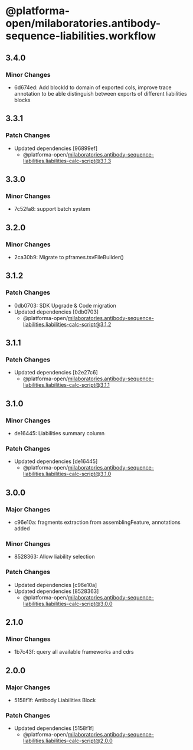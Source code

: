 # @platforma-open/milaboratories.antibody-sequence-liabilities.workflow

## 3.4.0

### Minor Changes

- 6d674ed: Add blockId to domain of exported cols, improve trace annotation to be able distinguish between exports of different liabilities blocks

## 3.3.1

### Patch Changes

- Updated dependencies [96899ef]
  - @platforma-open/milaboratories.antibody-sequence-liabilities.liabilities-calc-script@3.1.3

## 3.3.0

### Minor Changes

- 7c52fa8: support batch system

## 3.2.0

### Minor Changes

- 2ca30b9: Migrate to pframes.tsvFileBuilder()

## 3.1.2

### Patch Changes

- 0db0703: SDK Upgrade & Code migration
- Updated dependencies [0db0703]
  - @platforma-open/milaboratories.antibody-sequence-liabilities.liabilities-calc-script@3.1.2

## 3.1.1

### Patch Changes

- Updated dependencies [b2e27c6]
  - @platforma-open/milaboratories.antibody-sequence-liabilities.liabilities-calc-script@3.1.1

## 3.1.0

### Minor Changes

- de16445: Liabilities summary column

### Patch Changes

- Updated dependencies [de16445]
  - @platforma-open/milaboratories.antibody-sequence-liabilities.liabilities-calc-script@3.1.0

## 3.0.0

### Major Changes

- c96e10a: fragments extraction from assemblingFeature, annotations added

### Minor Changes

- 8528363: Allow liability selection

### Patch Changes

- Updated dependencies [c96e10a]
- Updated dependencies [8528363]
  - @platforma-open/milaboratories.antibody-sequence-liabilities.liabilities-calc-script@3.0.0

## 2.1.0

### Minor Changes

- 1b7c43f: query all available frameworks and cdrs

## 2.0.0

### Major Changes

- 5158f1f: Antibody Liabilities Block

### Patch Changes

- Updated dependencies [5158f1f]
  - @platforma-open/milaboratories.antibody-sequence-liabilities.liabilities-calc-script@2.0.0
